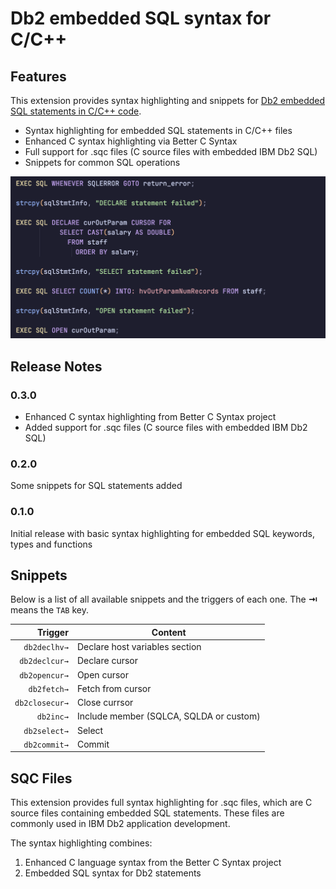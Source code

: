 # Db2 embedded SQL syntax for C/C++

## Features

This extension provides syntax highlighting and snippets for [Db2 embedded SQL statements in C/C++ code][examples].

- Syntax highlighting for embedded SQL statements in C/C++ files
- Enhanced C syntax highlighting via Better C Syntax
- Full support for .sqc files (C source files with embedded IBM Db2 SQL)
- Snippets for common SQL operations

![highlighting example](images/highlighting-1.png)

## Release Notes

### 0.3.0

- Enhanced C syntax highlighting from Better C Syntax project
- Added support for .sqc files (C source files with embedded IBM Db2 SQL)

### 0.2.0

Some snippets for SQL statements added

### 0.1.0

Initial release with basic syntax highlighting for embedded SQL keywords, types and functions

## Snippets

Below is a list of all available snippets and the triggers of each one. The **⇥** means the `TAB` key.

|  Trigger       | Content                                  |
| -------------: | ---------------------------------------- |
|   `db2declhv→` | Declare host variables section           |
|  `db2declcur→` | Declare cursor                           |
|  `db2opencur→` | Open cursor                              |
|    `db2fetch→` | Fetch from cursor                        |
| `db2closecur→` | Close currsor                            |
|      `db2inc→` | Include member (SQLCA, SQLDA or custom)  |
|   `db2select→` | Select                                   |
|   `db2commit→` | Commit                                   |

## SQC Files

This extension provides full syntax highlighting for .sqc files, which are C source files containing embedded SQL statements. These files are commonly used in IBM Db2 application development.

The syntax highlighting combines:
1. Enhanced C language syntax from the Better C Syntax project
2. Embedded SQL syntax for Db2 statements

[examples]: https://www.ibm.com/docs/en/db2-for-zos/12.0.0?topic=statements-c-c-programming-examples